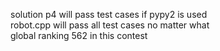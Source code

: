 solution p4 will pass test cases if pypy2 is used <br /> 
robot.cpp will pass all test cases no matter what <br /> 
global ranking 562 in this contest
